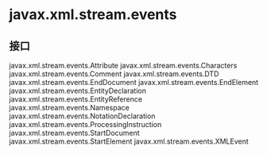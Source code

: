 # javax.xml.stream.events

## 接口

javax.xml.stream.events.Attribute
javax.xml.stream.events.Characters
javax.xml.stream.events.Comment
javax.xml.stream.events.DTD
javax.xml.stream.events.EndDocument
javax.xml.stream.events.EndElement
javax.xml.stream.events.EntityDeclaration
javax.xml.stream.events.EntityReference
javax.xml.stream.events.Namespace
javax.xml.stream.events.NotationDeclaration
javax.xml.stream.events.ProcessingInstruction
javax.xml.stream.events.StartDocument
javax.xml.stream.events.StartElement
javax.xml.stream.events.XMLEvent




